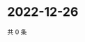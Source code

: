# 2022-12-26

共 0 条

<!-- BEGIN WEIBO -->
<!-- 最后更新时间 Mon Dec 26 2022 04:13:25 GMT+0800 (China Standard Time) -->

<!-- END WEIBO -->
